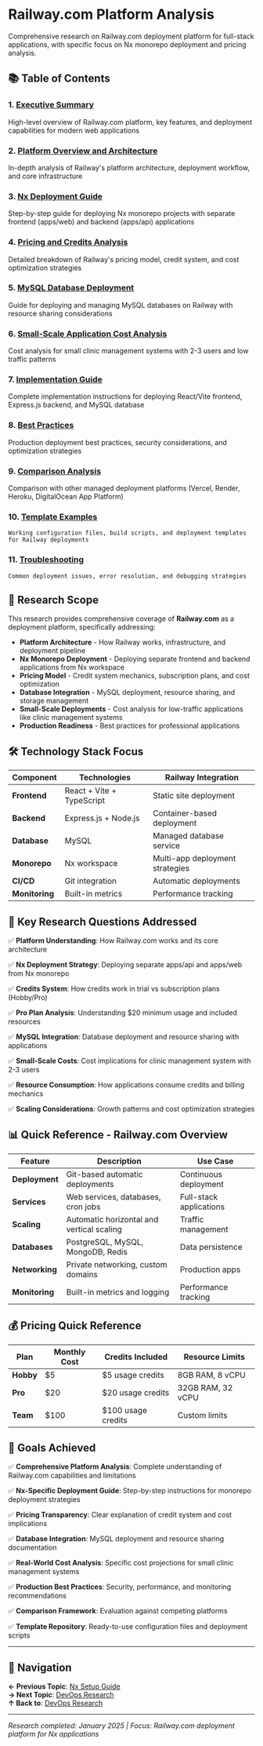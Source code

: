 # Railway.com Platform Analysis

Comprehensive research on Railway.com deployment platform for full-stack applications, with specific focus on Nx monorepo deployment and pricing analysis.

## 📚 Table of Contents

### 1. **[Executive Summary](./executive-summary.md)**
   High-level overview of Railway.com platform, key features, and deployment capabilities for modern web applications

### 2. **[Platform Overview and Architecture](./platform-overview-architecture.md)** 
   In-depth analysis of Railway's platform architecture, deployment workflow, and core infrastructure

### 3. **[Nx Deployment Guide](./nx-deployment-guide.md)**
   Step-by-step guide for deploying Nx monorepo projects with separate frontend (apps/web) and backend (apps/api) applications

### 4. **[Pricing and Credits Analysis](./pricing-credits-analysis.md)**
   Detailed breakdown of Railway's pricing model, credit system, and cost optimization strategies

### 5. **[MySQL Database Deployment](./mysql-database-deployment.md)**
   Guide for deploying and managing MySQL databases on Railway with resource sharing considerations

### 6. **[Small-Scale Application Cost Analysis](./small-scale-cost-analysis.md)**
   Cost analysis for small clinic management systems with 2-3 users and low traffic patterns

### 7. **[Implementation Guide](./implementation-guide.md)**
   Complete implementation instructions for deploying React/Vite frontend, Express.js backend, and MySQL database

### 8. **[Best Practices](./best-practices.md)**
   Production deployment best practices, security considerations, and optimization strategies

### 9. **[Comparison Analysis](./comparison-analysis.md)**
   Comparison with other managed deployment platforms (Vercel, Render, Heroku, DigitalOcean App Platform)

### 10. **[Template Examples](./template-examples.md)**
    Working configuration files, build scripts, and deployment templates for Railway deployments

### 11. **[Troubleshooting](./troubleshooting.md)**
    Common deployment issues, error resolution, and debugging strategies

## 🎯 Research Scope

This research provides comprehensive coverage of **Railway.com** as a deployment platform, specifically addressing:

- **Platform Architecture** - How Railway works, infrastructure, and deployment pipeline
- **Nx Monorepo Deployment** - Deploying separate frontend and backend applications from Nx workspace
- **Pricing Model** - Credit system mechanics, subscription plans, and cost optimization
- **Database Integration** - MySQL deployment, resource sharing, and storage management
- **Small-Scale Deployments** - Cost analysis for low-traffic applications like clinic management systems
- **Production Readiness** - Best practices for professional applications

## 🛠 Technology Stack Focus

| Component | Technologies | Railway Integration |
|-----------|-------------|-------------------|
| **Frontend** | React + Vite + TypeScript | Static site deployment |
| **Backend** | Express.js + Node.js | Container-based deployment |
| **Database** | MySQL | Managed database service |
| **Monorepo** | Nx workspace | Multi-app deployment strategies |
| **CI/CD** | Git integration | Automatic deployments |
| **Monitoring** | Built-in metrics | Performance tracking |

## 🎯 Key Research Questions Addressed

✅ **Platform Understanding**: How Railway.com works and its core architecture

✅ **Nx Deployment Strategy**: Deploying separate apps/api and apps/web from Nx monorepo

✅ **Credits System**: How credits work in trial vs subscription plans (Hobby/Pro)

✅ **Pro Plan Analysis**: Understanding $20 minimum usage and included resources

✅ **MySQL Integration**: Database deployment and resource sharing with applications

✅ **Small-Scale Costs**: Cost implications for clinic management system with 2-3 users

✅ **Resource Consumption**: How applications consume credits and billing mechanics

✅ **Scaling Considerations**: Growth patterns and cost optimization strategies

## 📊 Quick Reference - Railway.com Overview

| Feature | Description | Use Case |
|---------|-------------|----------|
| **Deployment** | Git-based automatic deployments | Continuous deployment |
| **Services** | Web services, databases, cron jobs | Full-stack applications |
| **Scaling** | Automatic horizontal and vertical scaling | Traffic management |
| **Databases** | PostgreSQL, MySQL, MongoDB, Redis | Data persistence |
| **Networking** | Private networking, custom domains | Production apps |
| **Monitoring** | Built-in metrics and logging | Performance tracking |

## 💰 Pricing Quick Reference

| Plan | Monthly Cost | Credits Included | Resource Limits |
|------|-------------|------------------|-----------------|
| **Hobby** | $5 | $5 usage credits | 8GB RAM, 8 vCPU |
| **Pro** | $20 | $20 usage credits | 32GB RAM, 32 vCPU |
| **Team** | $100 | $100 usage credits | Custom limits |

## 🎯 Goals Achieved

✅ **Comprehensive Platform Analysis**: Complete understanding of Railway.com capabilities and limitations

✅ **Nx-Specific Deployment Guide**: Step-by-step instructions for monorepo deployment strategies  

✅ **Pricing Transparency**: Clear explanation of credit system and cost implications

✅ **Database Integration**: MySQL deployment and resource sharing documentation

✅ **Real-World Cost Analysis**: Specific cost projections for small clinic management systems

✅ **Production Best Practices**: Security, performance, and monitoring recommendations

✅ **Comparison Framework**: Evaluation against competing platforms

✅ **Template Repository**: Ready-to-use configuration files and deployment scripts

---

## 🔗 Navigation

**← Previous Topic**: [Nx Setup Guide](../nx-setup-guide/README.md)  
**→ Next Topic**: [DevOps Research](../README.md)  
**↑ Back to**: [DevOps Research](../README.md)

---

*Research completed: January 2025 | Focus: Railway.com deployment platform for Nx applications*